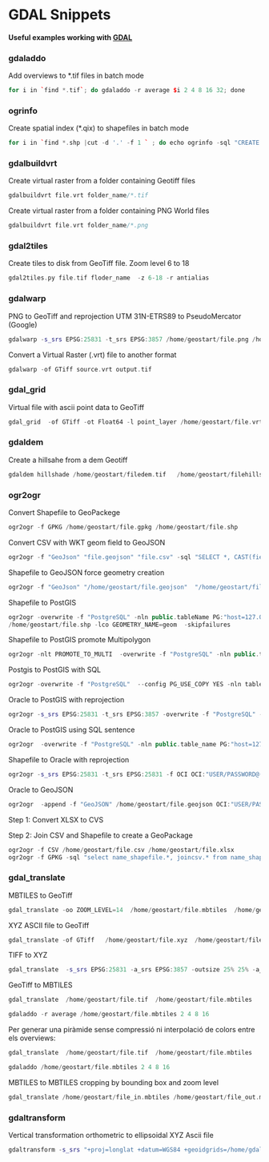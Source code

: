 # GDAL Snippets

#### Useful examples working with [GDAL](http://www.gdal.org/)

### gdaladdo

Add overviews to *.tif files in batch mode
```cpp
for i in `find *.tif`; do gdaladdo -r average $i 2 4 8 16 32; done
```

### ogrinfo

Create spatial index (*.qix) to shapefiles in batch mode
```cpp
for i in `find *.shp |cut -d '.' -f 1 ` ; do echo ogrinfo -sql "CREATE SPATIAL INDEX ON $i"  $i.shp; done
```

### gdalbuildvrt

Create virtual raster from a folder containing Geotiff files
```cpp
gdalbuildvrt file.vrt folder_name/*.tif
```

Create virtual raster from a folder containing PNG World files
```cpp
gdalbuildvrt file.vrt folder_name/*.png
```

### gdal2tiles

Create tiles to disk from GeoTiff file. Zoom level 6 to 18
```cpp
gdal2tiles.py file.tif floder_name  -z 6-18 -r antialias
```

### gdalwarp

PNG to GeoTiff and reprojection UTM 31N-ETRS89 to PseudoMercator (Google)
```cpp
gdalwarp -s_srs EPSG:25831 -t_srs EPSG:3857 /home/geostart/file.png /home/geostart/file.tif
```

Convert a Virtual Raster (.vrt) file to another format 
```cpp
gdalwarp -of GTiff source.vrt output.tif
```

### gdal_grid

Virtual file with ascii point data to GeoTiff
```cpp
gdal_grid  -of GTiff -ot Float64 -l point_layer /home/geostart/file.vrt /home/geostart/file.tif
```

### gdaldem

Create a hillsahe from a dem Geotiff
```cpp
gdaldem hillshade /home/geostart/filedem.tif   /home/geostart/filehillshade.tif
```

### ogr2ogr

Convert Shapefile to GeoPackege
```cpp
ogr2ogr -f GPKG /home/geostart/file.gpkg /home/geostart/file.shp
```
Convert  CSV with WKT geom field to GeoJSON
```cpp
ogr2ogr -f "GeoJson" "file.geojson" "file.csv" -sql "SELECT *, CAST(fieldname as geometry) FROM file"
```

Shapefile to GeoJSON force geometry creation
```cpp
ogr2ogr -f "GeoJson" "/home/geostart/file.geojson"  "/home/geostart/file.shp" -nlt POLYGON
```

Shapefile to PostGIS
```cpp
ogr2ogr -overwrite -f "PostgreSQL" -nln public.tableName PG:"host=127.0.0.1 user=postgres password=xxxxxx dbname=postgres_dbname"
/home/geostart/file.shp -lco GEOMETRY_NAME=geom  -skipfailures
```

Shapefile to PostGIS promote Multipolygon
```cpp
ogr2ogr -nlt PROMOTE_TO_MULTI  -overwrite -f "PostgreSQL" -nln public.table_name PG:"host=127.0.0.1 user=postgres password=xxxxxx dbname=postgres_dbname" /home/geostart/file.shp -lco GEOMETRY_NAME=geom -skipfailures
```

Postgis to PostGIS with SQL
```cpp
ogr2ogr -overwrite -f "PostgreSQL"  --config PG_USE_COPY YES -nln table_name  -lco GEOMETRY_NAME=geom PG:"host=127.0.0.1 user=user_postgres password=XXXXXX dbname=output_database_name"  PG:"host=127.0.0.2 user=user_postgres password=XXXXXX dbname=input_database_name" -sql "SELECT * from table_name"
```

Oracle to PostGIS with reprojection
```cpp
ogr2ogr -s_srs EPSG:25831 -t_srs EPSG:3857 -overwrite -f "PostgreSQL" -nln public.table_name PG:"host=127.0.0.1 user=postgres password=xxxxxx dbname=postgres_dbname" OCI:"oracle_user/oracle_pass@(DESCRIPTION = (ADDRESS_LIST = (ADDRESS = (PROTOCOL = TCP)(HOST = 127.0.0.1)(PORT = 1521)))(CONNECT_DATA = (SID =SID_ORACLE_MACHINE)))" -sql "SELECT A.SHAPE SHAPE, B.FIELD1 FIELD2,DELEGACIO,FIELD7,FIELD4,FIELD3 FROM TABLE1.FIELD4 A, TABLE1.FIELD5 B WHERE A.FIELD3=B.F31_PC AND A.TIPO='U'" -skipfailures
```

Oracle to PostGIS using SQL sentence
```cpp
ogr2ogr  -overwrite -f "PostgreSQL" -nln public.table_name PG:"host=127.0.0.1 user=postgres password=xxxxxx dbname=postgres_dbname" OCI:"oracle_user/oracle_pass@(DESCRIPTION = (ADDRESS_LIST = (ADDRESS = (PROTOCOL = TCP)(HOST = 127.0.0.1)(PORT = 1521)))(CONNECT_DATA = (SID =SID_ORACLE_MACHINE)))" -sql "SELECT A.SHAPE SHAPE, B.FIELD1 FIELD2,DELEGACIO,FIELD7,FIELD4,FIELD3, C.FIELD8 FROM TABLE1.FIELD4 A, TABLE1.FIELD5 B, TABLE1.FIELD6 C WHERE A.FIELD3=B.F31_PC AND A.FIELD3 = C.F31_PC AND B.FIELD7=900" -skipfailures
```
Shapefile to Oracle with reprojection
```cpp
ogr2ogr -s_srs EPSG:25831 -t_srs EPSG:25831 -f OCI OCI:"USER/PASSWORD@(DESCRIPTION = (ADDRESS_LIST = (ADDRESS = (PROTOCOL = TCP)(HOST = 127.0.0.1)(PORT = 1521)))(CONNECT_DATA = (SID =SID_ORACLE_MACHINE)))" "/home/geostart/file.shp"
```
Oracle to GeoJSON
```cpp
ogr2ogr  -append -f "GeoJSON" /home/geostart/file.geojson OCI:"USER/PASSWORD@(DESCRIPTION = (ADDRESS_LIST = (ADDRESS = (PROTOCOL = TCP)(HOST = 127.0.0.1)(PORT = 1521)))(CONNECT_DATA = (SID =SID_ORACLE_MACHINE))):PRG.PCIVIL_PAP" -skipfailures -mapFieldType All
```

Step 1: Convert XLSX to CVS

Step 2: Join CSV and Shapefile to create a GeoPackage
```cpp
ogr2ogr -f CSV /home/geostart/file.csv /home/geostart/file.xlsx
ogr2ogr -f GPKG -sql "select name_shapefile.*, joincsv.* from name_shapefile left join 'joincsv.csv'.joincsv on name_shapefile.fieldID = joincsv.fieldID" /home/geostart/file.gpkg /home/geostart/file.shp -skipFailures
```

### gdal_translate

MBTILES to GeoTiff
```cpp
gdal_translate -oo ZOOM_LEVEL=14  /home/geostart/file.mbtiles  /home/geostart/file.tif
```  
XYZ ASCII file to GeoTiff
```cpp
gdal_translate -of GTiff   /home/geostart/file.xyz  /home/geostart/file.tif
```

TIFF to XYZ
```cpp
gdal_translate  -s_srs EPSG:25831 -a_srs EPSG:3857 -outsize 25% 25% -a_nodata none -co COLUMN_SEPARATOR=; -co ADD_HEADER_LINE=YES -b 1 -of XYZ /home/geostart/file.tif /home/geostart/file_dem.xyz
```

GeoTiff to MBTILES
```cpp
gdal_translate  /home/geostart/file.tif  /home/geostart/file.mbtiles    -co NAME=name_file -co QUALITY=75 -co ZOOM_LEVEL_STRATEGY=UPPER -co TILE_FORMAT=JPEG  -co WRITE_BOUNDS=YES -of MBTILES                             

gdaladdo -r average /home/geostart/file.mbtiles 2 4 8 16
```

Per generar una piràmide sense compressió ni interpolació de colors entre els overviews:
```cpp
gdal_translate  /home/geostart/file.tif  /home/geostart/file.mbtiles    -co NAME=name_file -co ZOOM_LEVEL_STRATEGY=UPPER -co TILE_FORMAT=PNG -co RESAMPLING=NEAREST  -co WRITE_BOUNDS=YES -of MBTILES                             

gdaladdo /home/geostart/file.mbtiles 2 4 8 16
```
MBTILES to MBTILES cropping by bounding box and zoom level
```cpp
gdal_translate /home/geostart/file_in.mbtiles /home/geostart/file_out.mbtiles -co TILE_FORMAT=JPEG -co QUALITY=85 -of MBTILES -oo MINX=164729 -oo MINY=5167665 -oo MAXX=201866 -oo MAXY=5185641 -oo ZOOM_LEVEL=17 -co WRITE_BOUNDS=YES
```

### gdaltransform

Vertical transformation orthometric to ellipsoidal XYZ Ascii file
```cpp
gdaltransform -s_srs "+proj=longlat +datum=WGS84 +geoidgrids=/home/gdaldata/egm96_15.gtx +no_defs" -t_srs "+proj=longlat +datum=WGS84 +units=m +no_def" < /home/geostart/file.xyz > /home/geostart/file_elip91.xyz
```  
